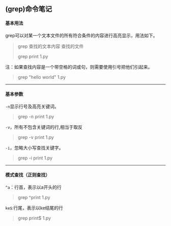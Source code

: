 ## (grep)命令笔记

#### 基本用法

grep可以对某一个文本文件的所有符合条件的内容进行高亮显示，用法如下。

> grep 查找的文本内容  查找的文件
>
> grep print 1.py

注：如果查找内容是一个带空格的词或句，则需要使用引号把他们引起来。

> grep "hello world" 1.py

***

#### 基本参数

`-n`显示行号及高亮关键词。

> grep -n print 1.py

`-v`，所有不包含关键词的行,相当于取反

> grep -v print 1.py

`-i`，忽略大小写查找关键字。

> grep -i print 1.py

***

#### 模式查找（正则查找）

`^a`：行首，表示以a开头的行

> grep ^print 1.py

`ke$`:行尾，表示以ke结尾的行

> grep print$ 1.py











